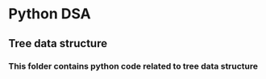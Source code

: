 # Python DSA
## Tree data structure
### This folder contains python code related to tree data structure
